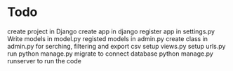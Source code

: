 # Todo
create project in Django
create app in django
register app in settings.py
Write models in model.py
registed models in admin.py
create class in admin.py for serching, filtering and export csv
setup views.py
setup urls.py
run python manage.py migrate to connect database
python manage.py runserver to run the code
